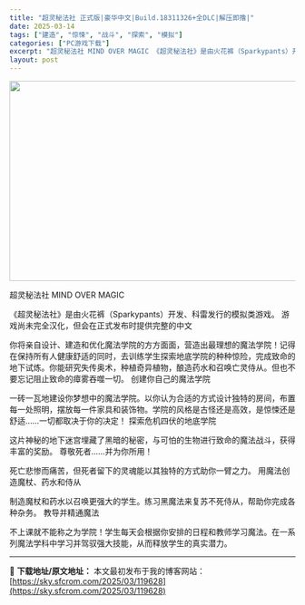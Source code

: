 ```yaml
---
title: "超灵秘法社 正式版|豪华中文|Build.18311326+全DLC|解压即撸|"
date: 2025-03-14
tags: ["建造", "惊悚", "战斗", "探索", "模拟"]
categories: ["PC游戏下载"]
excerpt: "超灵秘法社 MIND OVER MAGIC 《超灵秘法社》是由火花裤（Sparkypants）开发、科雷发行的模拟类游戏。 游戏尚未完全汉化，但会在正式发布时提供完整的中文 你将亲自设计、建造和优化魔法学院的方方面面，营造出最理想的魔法学院！记得在保持所有人健康舒适的同时，去训练学生探索地底学院的种&hellip;"
layout: post
---
```


<img class="aligncenter size-full wp-image-119608" src="https://sky.sfcrom.com/wp-content/uploads/2025/03/202503140702053.webp" alt="" width="616" height="353" />

超灵秘法社 MIND OVER MAGIC

《超灵秘法社》是由火花裤（Sparkypants）开发、科雷发行的模拟类游戏。
游戏尚未完全汉化，但会在正式发布时提供完整的中文

你将亲自设计、建造和优化魔法学院的方方面面，营造出最理想的魔法学院！记得在保持所有人健康舒适的同时，去训练学生探索地底学院的种种惊险，完成致命的地下试炼。你能研究失传奥术，种植奇异植物，酿造药水和召唤亡灵侍从。但也不要忘记阻止致命的瘴雾吞噬一切。
创建你自己的魔法学院

一砖一瓦地建设你梦想中的魔法学院。以你认为合适的方式设计独特的房间，布置每一处照明，摆放每一件家具和装饰物。学院的风格是古怪还是高效，是惊悚还是舒适……一切都取决于你的决定！
探索危机四伏的地底学院

这片神秘的地下迷宫埋藏了黑暗的秘密，与可怕的生物进行致命的魔法战斗，获得丰富的奖励。
尊敬死者……并为你所用！

死亡悲惨而痛苦，但死者留下的灵魂能以其独特的方式助你一臂之力。
用魔法创造魔杖、药水和侍从

制造魔杖和药水以召唤更强大的学生。练习黑魔法来复苏不死侍从，帮助你完成各种杂务。
教导并精通魔法

不上课就不能称之为学院！学生每天会根据你安排的日程和教师学习魔法。在一系列魔法学科中学习并驾驭强大技能，从而释放学生的真实潜力。

---
📖 **下载地址/原文地址：** 本文最初发布于我的博客网站：[https://sky.sfcrom.com/2025/03/119628](https://sky.sfcrom.com/2025/03/119628)
